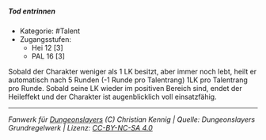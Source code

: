 <!---
Dies ist ein Fanwerk für DUNGEONSLAYERS (C) von Christian Kennig

Quellen:      [Dungeonslayers Grundregelwerk](https://dungeonslayers.net/download/Dungeonslayers4.pdf)
              [Talentbeschreibungen](https://www.f-space.de/ds4/tools-talentcards.html)
License:      [CC-BY-NC-SA 4.0](https://creativecommons.org/licenses/by-nc-sa/4.0/deed.de)
Richtlinien:  [Fanwerkrichtlinien](https://www.dungeonslayers.net/fanwerk-richtlinien/)
Autor:        Zauberlehrling
-->

  
##### Tod entrinnen  
- Kategorie: #Talent  
- Zugangsstufen:  
  - Hei 12 [3]  
  - PAL 16 [3]  

Sobald der Charakter weniger als 1 LK besitzt, aber immer noch lebt, heilt er automatisch nach 5 Runden (-1 Runde pro Talentrang) 1LK pro Talentrang pro Runde. Sobald seine LK wieder im positiven Bereich sind, endet der Heileffekt und der Charakter ist augenblicklich voll einsatzfähig.


___  
*Fanwerk für [Dungeonslayers](https://www.dungeonslayers.net/) (C) Christian Kennig | Quelle: Dungeonslayers Grundregelwerk | Lizenz: [CC-BY-NC-SA 4.0](https://creativecommons.org/licenses/by-nc-sa/4.0/deed.de)*  